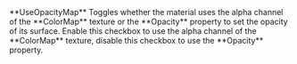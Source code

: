 <tr>
<td>**UseOpacityMap**</td>
<td>Toggles whether the material uses the alpha channel of the **ColorMap** texture or the **Opacity** property to set the opacity of its surface. Enable this checkbox to use the alpha channel of the **ColorMap** texture, disable this checkbox to use the **Opacity** property.</td>
</tr>

